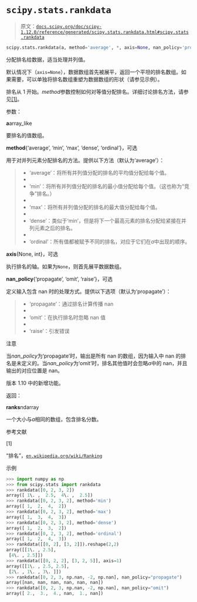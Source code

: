 # `scipy.stats.rankdata`

> 原文：[`docs.scipy.org/doc/scipy-1.12.0/reference/generated/scipy.stats.rankdata.html#scipy.stats.rankdata`](https://docs.scipy.org/doc/scipy-1.12.0/reference/generated/scipy.stats.rankdata.html#scipy.stats.rankdata)

```py
scipy.stats.rankdata(a, method='average', *, axis=None, nan_policy='propagate')
```

分配排名给数据，适当处理并列值。

默认情况下（`axis=None`），数据数组首先被展平，返回一个平坦的排名数组。如果需要，可以单独将排名数组重塑为数据数组的形状（请参见示例）。

排名从 1 开始。*method*参数控制如何对等值分配排名。详细讨论排名方法，请参见[[1]](#r79b6e8d42322-1)。

参数：

**a**array_like

要排名的值数组。

**method**{‘average’, ‘min’, ‘max’, ‘dense’, ‘ordinal’}，可选

用于对并列元素分配排名的方法。提供以下方法（默认为‘average’）：

> +   ‘average’：将所有并列值分配的排名的平均值分配给每个值。
> +   
> +   ‘min’：将所有并列值分配的排名的最小值分配给每个值。（这也称为“竞争”排名。）
> +   
> +   ‘max’：将所有并列值分配的排名的最大值分配给每个值。
> +   
> +   ‘dense’：类似于‘min’，但是将下一个最高元素的排名分配给紧接在并列元素之后的排名。
> +   
> +   ‘ordinal’：所有值都被赋予不同的排名，对应于它们在*a*中出现的顺序。

**axis**{None, int}，可选

执行排名的轴。如果为`None`，则首先展平数据数组。

**nan_policy**{‘propagate’, ‘omit’, ‘raise’}，可选

定义输入包含 nan 时的处理方式。提供以下选项（默认为‘propagate’）：

> +   ‘propagate’：通过排名计算传播 nan
> +   
> +   ‘omit’：在执行排名时忽略 nan 值
> +   
> +   ‘raise’：引发错误

注意

当*nan_policy*为‘propagate’时，输出是所有 nan 的数组，因为输入中 nan 的排名是未定义的。当*nan_policy*为‘omit’时，排名其他值时会忽略*a*中的 nan，并且输出的对应位置是 nan。

版本 1.10 中的新增功能。

返回：

**ranks**ndarray

一个大小与*a*相同的数组，包含排名分数。

参考文献

[1]

“排名”，[`en.wikipedia.org/wiki/Ranking`](https://en.wikipedia.org/wiki/Ranking)

示例

```py
>>> import numpy as np
>>> from scipy.stats import rankdata
>>> rankdata([0, 2, 3, 2])
array([ 1\. ,  2.5,  4\. ,  2.5])
>>> rankdata([0, 2, 3, 2], method='min')
array([ 1,  2,  4,  2])
>>> rankdata([0, 2, 3, 2], method='max')
array([ 1,  3,  4,  3])
>>> rankdata([0, 2, 3, 2], method='dense')
array([ 1,  2,  3,  2])
>>> rankdata([0, 2, 3, 2], method='ordinal')
array([ 1,  2,  4,  3])
>>> rankdata([[0, 2], [3, 2]]).reshape(2,2)
array([[1\. , 2.5],
 [4\. , 2.5]])
>>> rankdata([[0, 2, 2], [3, 2, 5]], axis=1)
array([[1\. , 2.5, 2.5],
 [2\. , 1\. , 3\. ]])
>>> rankdata([0, 2, 3, np.nan, -2, np.nan], nan_policy="propagate")
array([nan, nan, nan, nan, nan, nan])
>>> rankdata([0, 2, 3, np.nan, -2, np.nan], nan_policy="omit")
array([ 2.,  3.,  4., nan,  1., nan]) 
```
